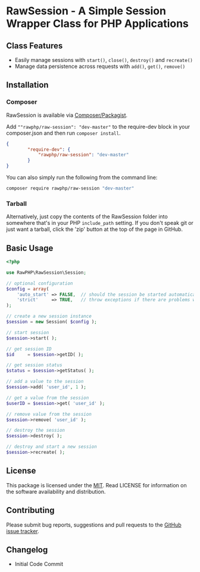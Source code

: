 
# RawSession - A Simple Session Wrapper Class for PHP Applications

## Class Features

- Easily manage sessions with `start()`, `close()`, `destroy()` and `recreate()`
- Manage data persistence across requests with `add()`, `get()`, `remove()`

## Installation

### Composer
RawSession is available via [Composer/Packagist](https://packagist.org/packages/rawphp/raw-session).

Add `""rawphp/raw-session": "dev-master"` to the require-dev block in your composer.json and then run `composer install`.

```json
{
        "require-dev": {
            "rawphp/raw-session": "dev-master"
        }
}
```

You can also simply run the following from the command line:

```sh
composer require rawphp/raw-session "dev-master"
```

### Tarball
Alternatively, just copy the contents of the RawSession folder into somewhere that's in your PHP `include_path` setting. If you don't speak git or just want a tarball, click the 'zip' button at the top of the page in GitHub.

## Basic Usage

```php
<?php

use RawPHP\RawSession\Session;

// optional configuration
$config = array(
    'auto_start' => FALSE,  // should the session be started automatically
    'strict'     => TRUE,   // throw exceptions if there are problems with the session
);

// create a new session instance
$session = new Session( $config );

// start session
$session->start( );

// get session ID
$id     = $session->getID( );

// get session status
$status = $session->getStatus( );

// add a value to the session
$session->add( 'user_id', 1 );

// get a value from the session
$userID = $session->get( 'user_id' );

// remove value from the session
$session->remove( 'user_id' );

// destroy the session
$session->destroy( );

// destroy and start a new session
$session->recreate( );
```

## License
This package is licensed under the [MIT](https://github.com/rawphp/RawSession/blob/master/LICENSE). Read LICENSE for information on the software availability and distribution.

## Contributing

Please submit bug reports, suggestions and pull requests to the [GitHub issue tracker](https://github.com/rawphp/RawSession/issues).

## Changelog

- Initial Code Commit
